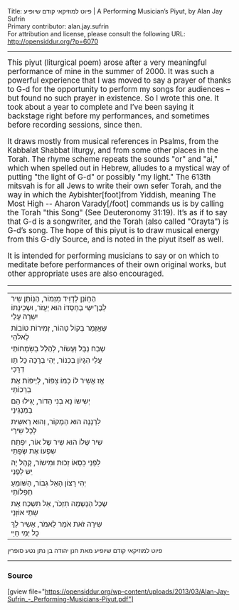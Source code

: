 <html>
<head></head>
<body>
Title: פיוט למוזיקאי קודם שיופיע | A Performing Musician’s Piyut, by Alan Jay Sufrin<br />
Primary contributor: alan.jay.sufrin<br />
For attribution and license, please consult the following URL: <a href="http://opensiddur.org/?p=6070">http://opensiddur.org/?p=6070</a>
<p />
<hr />

<div class="english" style="font-size: 1.2em;">
This piyut (liturgical poem) arose after a very meaningful performance of mine in the summer of 2000. It was such a powerful experience that I was moved to say a prayer of thanks to G-d for the opportunity to perform my songs for audiences – but found no such prayer in existence. So I wrote this one. It took about a year to complete and I’ve been saying it backstage right before my performances, and sometimes before recording sessions, since then.

It draws mostly from musical references in Psalms, from the Kabbalat Shabbat liturgy, and from some other places in the Torah. The rhyme scheme repeats the sounds "or" and "ai," which when spelled out in Hebrew, alludes to a mystical way of putting "the light of G-d" or possibly "my light." The 613th mitsvah is for all Jews to write their own sefer Torah, and the way in which the Aybishter[foot]from Yiddish, meaning The Most High -- Aharon Varady[/foot] commands us is by calling the Torah "this Song" (See Deuteronomy 31:19). It’s as if to say that G-d is a songwriter, and the Torah (also called "Orayta") is G-d’s song. The hope of this piyut is to draw musical energy from this G-dly Source, and is noted in the piyut itself as well.

It is intended for performing musicians to say or on which to meditate before performances of their own original works, but other appropriate uses are also encouraged.
</div>

<hr />

<table style="margin-left: auto;margin-right: auto;">
<tbody>
<tr>
<td style="vertical-align: top;" width="46%">
<div class="liturgy"><span lang="he"><span lang="he">
הַחֽוֹנֵן לְדָוִיד מִזְמוֹר,‏
הַנֽוֹתֵן שִיר לְבֶן־יִשַי בְחַסְדוֹ הוּא יַעֲזֹר,‏
וּשְכִינָתוֹ יִשְרֶה עָלַי
</span></div></td>
 
<td width="53%"><div class="english">

</div></td></tr>


<tr><td style="vertical-align:top;" width="46%">
<div class="liturgy"><span lang="he">
שֶאֲזַמֵר בְקוֹל טָהוֹר,‏
זְמִירוֹת טוֹבוֹת לֶאלֹהַי
</span></div></td>
 
<td width="53%"><div class="english">

</div></td></tr>


<tr><td style="vertical-align:top;" width="46%">
<div class="liturgy"><span lang="he">
שֶבַח נֵבֶל וְעָשׂוֹר,‏
לְהַלֵל בְשִׂמְחוֹתַי
</span></div></td>
 
<td width="53%"><div class="english">

</div></td></tr>


<tr><td style="vertical-align:top;" width="46%">
<div class="liturgy"><span lang="he">
עֲלֵי הִגָיוֹן בְכִנוֹר,‏
יְהִי בְרָכָה כָל תָו דְרָכַי
</span></div></td>
 
<td width="53%"><div class="english">

</div></td></tr>


<tr><td style="vertical-align:top;" width="46%">
<div class="liturgy"><span lang="he">
אָז אָשִיר לוֹ כְמוֹ צִפּוֹר,‏
לְיַיפּוֹת אֶת בִרְכוֹתַי
</span></div></td>
 
<td width="53%"><div class="english">

</div></td></tr>


<tr><td style="vertical-align:top;" width="46%">
<div class="liturgy"><span lang="he">
יְשִישוֹ נָא בְנִי הַדוֹר,‏
יָגִילוּ הֵם בְמַנְגִינַי
</span></div></td>
 
<td width="53%"><div class="english">

</div></td></tr>


<tr><td style="vertical-align:top;" width="46%">
<div class="liturgy"><span lang="he">
לִרְנָנָה הוּא הַמָקוֹר,‏
וְהוּא רֵאשִית לְכָל שִירַי
</span></div></td>
 
<td width="53%"><div class="english">

</div></td></tr>


<tr><td style="vertical-align:top;" width="46%">
<div class="liturgy"><span lang="he">
שִיר שֶלוֹ הוּא שִיר שֶל אוֹר,‏
יִפְתַח שִפְעוֹ אֶת שְׂפָתַי
</span></div></td>
 
<td width="53%"><div class="english">

</div></td></tr>


<tr><td style="vertical-align:top;" width="46%">
<div class="liturgy"><span lang="he">
לִפְנֵי כִסְאוֹ זְכוּת וּמִישוֹר,‏
קָהָל יָהּ יֵש לְפָנַי
</span></div></td>
 
<td width="53%"><div class="english">

</div></td></tr>


<tr><td style="vertical-align:top;" width="46%">
<div class="liturgy"><span lang="he">
יְהִי רָצוֹן הָאֵל גִבוֹר,‏
הַשּׁוֹמֵעַ תְפִלוֹתַי
</span></div></td>
 
<td width="53%"><div class="english">

</div></td></tr>


<tr><td style="vertical-align:top;" width="46%">
<div class="liturgy"><span lang="he">
שֶכָל הַנְשָמָה תִזְכֹר,‏
אַל תִשְכַח אֶת שְתֵי אוֹזְנַי
</span></div></td>
 
<td width="53%"><div class="english">

</div></td></tr>


<tr><td style="vertical-align:top;" width="46%">
<div class="liturgy"><span lang="he">
שִירָה זֹאת אֹמַר לֵאמֹר,‏
אָשִיר לָךְ כָל יְמֵי חַיַי
</span></div></td>
 
<td width="53%"><div class="english">

</div></td></tr>
</tbody></table>

<div class="liturgy"><span lang="he">
פיוט למוזיקאי קודם שיופיע
מאת חנן יהודה בן נתן נטע סופרין
</span></div>

<hr />

<h3>Source</h3>

[gview file="https://opensiddur.org/wp-content/uploads/2013/03/Alan-Jay-Sufrin_-_Performing-Musicians-Piyut.pdf"]
</body>
</html>